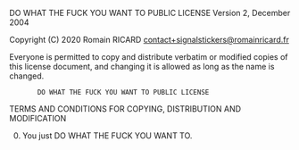 DO WHAT THE FUCK YOU WANT TO PUBLIC LICENSE
                   Version 2, December 2004

Copyright (C) 2020 Romain RICARD <contact+signalstickers@romainricard.fr>

Everyone is permitted to copy and distribute verbatim or modified
copies of this license document, and changing it is allowed as long
as the name is changed.

           DO WHAT THE FUCK YOU WANT TO PUBLIC LICENSE
  TERMS AND CONDITIONS FOR COPYING, DISTRIBUTION AND MODIFICATION

 0. You just DO WHAT THE FUCK YOU WANT TO.